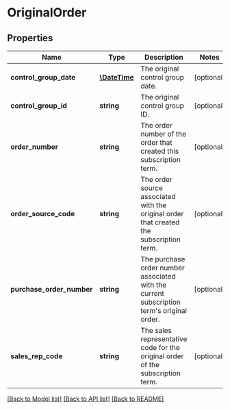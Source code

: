 # OriginalOrder

## Properties
Name | Type | Description | Notes
------------ | ------------- | ------------- | -------------
**control_group_date** | [**\DateTime**](\DateTime.md) | The original control group date. | [optional] 
**control_group_id** | **string** | The original control group ID. | [optional] 
**order_number** | **string** | The order number of the order that created this subscription term. | [optional] 
**order_source_code** | **string** | The order source associated with the original order that created the subscription term. | [optional] 
**purchase_order_number** | **string** | The purchase order number associated with the current subscription term&#39;s original order. | [optional] 
**sales_rep_code** | **string** | The sales representative code for the original order of the subscription term. | [optional] 

[[Back to Model list]](../README.md#documentation-for-models) [[Back to API list]](../README.md#documentation-for-api-endpoints) [[Back to README]](../README.md)


